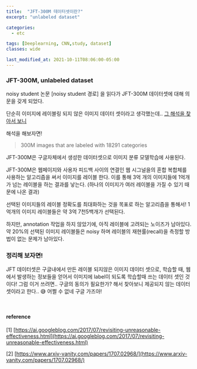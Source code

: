 ```yaml
---
title:  "JFT-300M 데이터셋이란?"
excerpt: "unlabeled dataset"

categories:
  - etc

tags: [Deeplearning, CNN,study, dataset]
classes: wide

last_modified_at: 2021-10-11T08:06:00-05:00
---
```


### JFT-300M, unlabeled dataset

noisy student 논문 [noisy student 경로] 을 읽다가 JFT-300M 데이터셋에 대해 의문을 갖게 되었다.

단순히 이미지에 레이블링 되지 않은 이미지 데이터 셋이라고 생각했는데.. [그 해석을 찾아서 보니](https://paperswithcode.com/dataset/jft-300m)

해석을 해보자면!

> 300M images that are labeled with 18291 categories

JFT-300M은 구글자체에서 생성한 데이터셋으로 이미지 분류 모델학습에 사용된다. 

JFT-300M은 웹페이지와 사용자 피드백 사이의 연결인 웹 시그널을의 혼합 복합체를 사용하는 알고리즘을 써서 이미지를 레이블 한다. 이를 통해 3억 개의 이미지들에 
1억개가 넘는 레이블을 하는 결과를 낳는다. (하나의 이미지가 여러 레이블을 가질 수 있기 때문에 나온 결과)

선택된 이미지들의 레이블 정확도를 최대화하는 것을 목표로 하는 알고리즘을 통해서! 1억개의 이미지 레이블들은 약 3억 7천5백개가 선택된다. 

하지만, annotation 작업을 하지 않았기에, 아직 레이블에 고려되는 노이즈가 남아있다. 약 20%의 선택된 이미지 레이블들은 noisy 하며 레이블의 재현률(recall)을 측정할 방법이 없는 문제가 남아있다.


### 정리해 보자면!

JFT 데이터셋은 구글내에서 만든 레이블 되지않은 이미지 데이터 셋으로, 학습할 때, 웹에서 발생하는 정보들을 얻어서 이미지에 label이 되도록 학습할때 쓰는 데이터 셋인 것이다! 그럼 이거 쓰려면.. 구글의 동의가 필요한가? 해서 찾아보니 제공되지 않는 데이터 셋이라고 한다.. 😅 어쩔 수 없네 구글 가즈아!



<br>

#### reference

[1] [https://ai.googleblog.com/2017/07/revisiting-unreasonable-effectiveness.html](https://ai.googleblog.com/2017/07/revisiting-unreasonable-effectiveness.html)

[2] [https://www.arxiv-vanity.com/papers/1707.02968/](https://www.arxiv-vanity.com/papers/1707.02968/)

